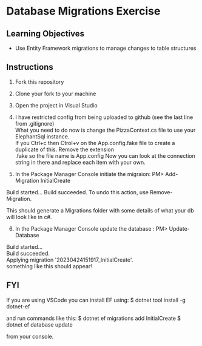 # Database Migrations Exercise

## Learning Objectives
- Use Entity Framework migrations to manage changes to table structures


## Instructions

1. Fork this repository
2. Clone your fork to your machine
3. Open the project in Visual Studio
4. I have restricted config from being uploaded to github (see the last line from .gitignore)    
   What you need to do now is change the PizzaContext.cs file to use your ElephantSql instance.    
   If you Ctrl+c then  Ctrol+v on the App.config.fake file to create a duplicate of this.  Remove the extension    
   .fake so the file name is App.config    Now you can look at the connection string in there and replace each item with your own.

5. In the Package Manager Console initiate the migraion:   PM>   Add-Migration InitialCreate

Build started...
Build succeeded.
To undo this action, use Remove-Migration.

This should generate a Migrations folder with some details of what your db will look like in c#.     


6. In the Package Manager Console update the database  :   PM>  Update-Database

Build started...     
Build succeeded.     
Applying migration '20230424151917_InitialCreate'.      
                                                       something like this should appear!






## FYI

If you are using VSCode you can install EF using:   $ dotnet tool install -g dotnet-ef

and run commands like this:  $ dotnet ef migrations add InitialCreate
                             $ dotnet ef database update    

from your console.